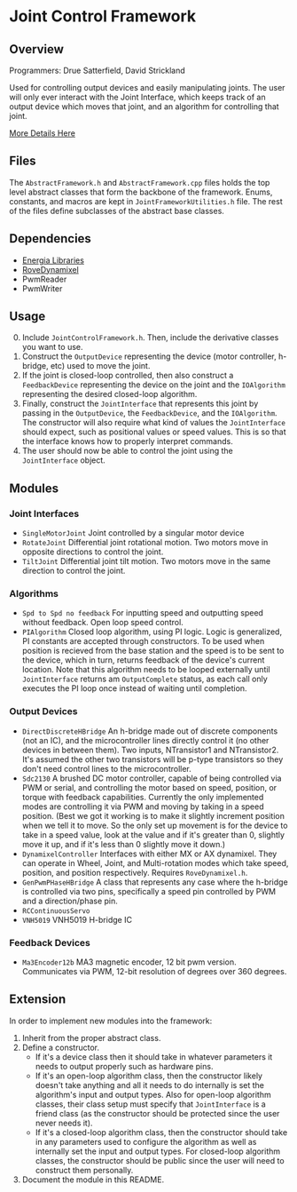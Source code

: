 # Joint Control Framework

## Overview
Programmers: Drue Satterfield, David Strickland

Used for controlling output devices and easily manipulating joints. The user will only ever interact with the Joint Interface, which keeps track of an output device which moves that joint, and an algorithm for controlling that joint.

[More Details Here](https://github.com/MST-MRDT/ArmBoardSoftware/wiki/Joint-control-framework-overview)

## Files
The `AbstractFramework.h` and `AbstractFramework.cpp` files holds the top level abstract classes that form the backbone of the framework. Enums, constants, and macros are kept in `JointFrameworkUtilities.h` file. The rest of the files define subclasses of the abstract base classes.

## Dependencies
* [Energia Libraries](https://github.com/energia/Energia)
* [RoveDynamixel](https://github.com/MST-MRDT/RoveWare)
* PwmReader
* PwmWriter

## Usage
0) Include `JointControlFramework.h`. Then, include the derivative classes you want to use.
1) Construct the `OutputDevice` representing the device (motor controller, h-bridge, etc) used to move the joint.
2) If the joint is closed-loop controlled, then also construct a `FeedbackDevice` representing the device on the joint and the `IOAlgorithm` representing the desired closed-loop algorithm.
3) Finally, construct the `JointInterface` that represents this joint by passing in the `OutputDevice`, the `FeedbackDevice`, and the `IOAlgorithm`. The constructor will also require what kind of values the `JointInterface` should expect, such as positional values or speed values. This is so that the interface knows how to properly interpret commands.
4) The user should now be able to control the joint using the `JointInterface` object.

## Modules
### Joint Interfaces
* `SingleMotorJoint` Joint controlled by a singular motor device
* `RotateJoint` Differential joint rotational motion. Two motors move in opposite directions to control the joint.
* `TiltJoint` Differential joint tilt motion. Two motors move in the same direction to control the joint.

### Algorithms
* `Spd to Spd no feedback` For inputting speed and outputting speed without feedback. Open loop speed control.
* `PIAlgorithm` Closed loop algorithm, using PI logic. Logic is generalized, PI constants are accepted through constructors. To be used when position is recieved from the base station and the speed is to be sent to the device, which in turn, returns feedback of the device's current location. Note that this algorithm needs to be looped externally until `JointInterface` returns am `OutputComplete` status, as each call only executes the PI loop once instead of waiting until completion.

### Output Devices
* `DirectDiscreteHBridge` An h-bridge made out of discrete components (not an IC), and the microcontroller lines directly control it (no other devices in between them). Two inputs, NTransistor1 and NTransistor2. It's assumed the other two transistors will be p-type transistors so they don't need control lines to the microcontroller. 
* `Sdc2130` A brushed DC motor controller, capable of being controlled via PWM or serial, and controlling the motor based on speed, position, or torque with feedback capabilities. Currently the only implemented modes are controlling it via PWM and moving by taking in a speed position. (Best we got it working is to make it slightly increment position when we tell it to move. So the only set up movement is for the device to take in a speed value, look at the value and if it's greater than 0, slightly move it up, and if it's less than 0 slightly move it down.)
* `DynamixelController` Interfaces with either MX or AX dynamixel. They can operate in Wheel, Joint, and Multi-rotation modes which take speed, position, and position respectively. Requires `RoveDynamixel.h`.
* `GenPwmPHaseHBridge` A class that represents any case where the h-bridge is controlled via two pins, specifically a speed pin controlled by PWM and a direction/phase pin.
* `RCContinuousServo`
* `VNH5019` VNH5019 H-bridge IC

### Feedback Devices
* `Ma3Encoder12b` MA3 magnetic encoder, 12 bit pwm version. Communicates via PWM, 12-bit resolution of degrees over 360 degrees.

## Extension
In order to implement new modules into the framework:
1) Inherit from the proper abstract class.
2) Define a constructor.
   * If it's a device class then it should take in whatever parameters it needs to output properly such as hardware pins.
   * If it's an open-loop algorithm class, then the constructor likely doesn't take anything and all it needs to do internally is set the algorithm's input and output types. Also for open-loop algorithm classes, their class setup must specify that `JointInterface` is a friend class (as the constructor should be protected since the user never needs it).
   * If it's a closed-loop algorithm class, then the constructor should take in any parameters used to configure the algorithm as well as internally set the input and output types. For closed-loop algorithm classes, the constructor should be public since the user will need to construct them personally.
3) Document the module in this README.